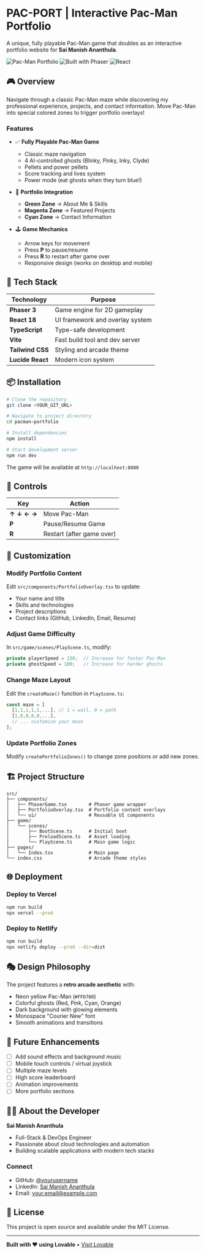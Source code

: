 # PAC-PORT | Interactive Pac-Man Portfolio

A unique, fully playable Pac-Man game that doubles as an interactive portfolio website for **Sai Manish Ananthula**.

![Pac-Man Portfolio](https://img.shields.io/badge/Game-Pac--Man-yellow?style=for-the-badge&logo=arcade)
![Built with Phaser](https://img.shields.io/badge/Phaser-3-blue?style=for-the-badge)
![React](https://img.shields.io/badge/React-18-61dafb?style=for-the-badge&logo=react)

## 🎮 Overview

Navigate through a classic Pac-Man maze while discovering my professional experience, projects, and contact information. Move Pac-Man into special colored zones to trigger portfolio overlays!

### Features

- ✅ **Fully Playable Pac-Man Game**
  - Classic maze navigation
  - 4 AI-controlled ghosts (Blinky, Pinky, Inky, Clyde)
  - Pellets and power pellets
  - Score tracking and lives system
  - Power mode (eat ghosts when they turn blue!)

- 🎨 **Portfolio Integration**
  - **Green Zone** → About Me & Skills
  - **Magenta Zone** → Featured Projects
  - **Cyan Zone** → Contact Information

- 🕹️ **Game Mechanics**
  - Arrow keys for movement
  - Press **P** to pause/resume
  - Press **R** to restart after game over
  - Responsive design (works on desktop and mobile)

## 🚀 Tech Stack

| Technology | Purpose |
|------------|---------|
| **Phaser 3** | Game engine for 2D gameplay |
| **React 18** | UI framework and overlay system |
| **TypeScript** | Type-safe development |
| **Vite** | Fast build tool and dev server |
| **Tailwind CSS** | Styling and arcade theme |
| **Lucide React** | Modern icon system |

## 📦 Installation

```bash
# Clone the repository
git clone <YOUR_GIT_URL>

# Navigate to project directory
cd pacman-portfolio

# Install dependencies
npm install

# Start development server
npm run dev
```

The game will be available at `http://localhost:8080`

## 🎯 Controls

| Key | Action |
|-----|--------|
| **↑ ↓ ← →** | Move Pac-Man |
| **P** | Pause/Resume Game |
| **R** | Restart (after game over) |

## 🎨 Customization

### Modify Portfolio Content

Edit `src/components/PortfolioOverlay.tsx` to update:
- Your name and title
- Skills and technologies
- Project descriptions
- Contact links (GitHub, LinkedIn, Email, Resume)

### Adjust Game Difficulty

In `src/game/scenes/PlayScene.ts`, modify:
```typescript
private playerSpeed = 150;  // Increase for faster Pac-Man
private ghostSpeed = 100;   // Increase for harder ghosts
```

### Change Maze Layout

Edit the `createMaze()` function in `PlayScene.ts`:
```typescript
const maze = [
  [1,1,1,1,1,...], // 1 = wall, 0 = path
  [1,0,0,0,0,...],
  // ... customize your maze
];
```

### Update Portfolio Zones

Modify `createPortfolioZones()` to change zone positions or add new zones.

## 🏗️ Project Structure

```
src/
├── components/
│   ├── PhaserGame.tsx        # Phaser game wrapper
│   ├── PortfolioOverlay.tsx  # Portfolio content overlays
│   └── ui/                   # Reusable UI components
├── game/
│   └── scenes/
│       ├── BootScene.ts      # Initial boot
│       ├── PreloadScene.ts   # Asset loading
│       └── PlayScene.ts      # Main game logic
├── pages/
│   └── Index.tsx             # Main page
└── index.css                 # Arcade theme styles
```

## 🌐 Deployment

### Deploy to Vercel

```bash
npm run build
npx vercel --prod
```

### Deploy to Netlify

```bash
npm run build
npx netlify deploy --prod --dir=dist
```

## 🎭 Design Philosophy

The project features a **retro arcade aesthetic** with:
- Neon yellow Pac-Man (`#FFD700`)
- Colorful ghosts (Red, Pink, Cyan, Orange)
- Dark background with glowing elements
- Monospace "Courier New" font
- Smooth animations and transitions

## 📝 Future Enhancements

- [ ] Add sound effects and background music
- [ ] Mobile touch controls / virtual joystick
- [ ] Multiple maze levels
- [ ] High score leaderboard
- [ ] Animation improvements
- [ ] More portfolio sections

## 👨‍💻 About the Developer

**Sai Manish Ananthula**
- Full-Stack & DevOps Engineer
- Passionate about cloud technologies and automation
- Building scalable applications with modern tech stacks

### Connect

- GitHub: [@yourusername](https://github.com/yourusername)
- LinkedIn: [Sai Manish Ananthula](https://linkedin.com/in/yourprofile)
- Email: your.email@example.com

## 📄 License

This project is open source and available under the MIT License.

---

**Built with ❤️ using Lovable** • [Visit Lovable](https://lovable.dev)
